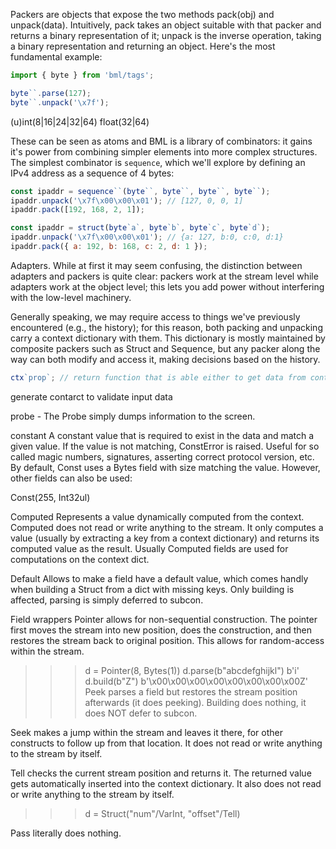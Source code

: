 Packers are objects that expose the two methods pack(obj) and unpack(data). Intuitively, pack takes an object suitable with that packer and returns a binary representation of it; unpack is the inverse operation, taking a binary representation and returning an object. Here's the most fundamental example:

```javascript
import { byte } from 'bml/tags';

byte``.parse(127);
byte``.unpack('\x7f');
```

(u)int(8|16|24|32|64)
float(32|64)

These can be seen as atoms and BML is a library of combinators: it gains it's power from combining simpler elements into more complex structures. The simplest combinator is `sequence`, which we'll explore by defining an IPv4 address as a sequence of 4 bytes:

```javascript
const ipaddr = sequence``(byte``, byte``, byte``, byte``);
ipaddr.unpack('\x7f\x00\x00\x01'); // [127, 0, 0, 1]
ipaddr.pack([192, 168, 2, 1]);
```

```javascript
const ipaddr = struct(byte`a`, byte`b`, byte`c`, byte`d`);
ipaddr.unpack('\x7f\x00\x00\x01'); // {a: 127, b:0, c:0, d:1}
ipaddr.pack({ a: 192, b: 168, c: 2, d: 1 });
```

Adapters. While at first it may seem confusing, the distinction between adapters and packers is quite clear: packers work at the stream level while adapters work at the object level; this lets you add power without interfering with the low-level machinery.

Generally speaking, we may require access to things we've previously encountered (e.g., the history); for this reason, both packing and unpacking carry a context dictionary with them. This dictionary is mostly maintained by composite packers such as Struct and Sequence, but any packer along the way can both modify and access it, making decisions based on the history.

```javascript
ctx`prop`; // return function that is able either to get data from context or update in context by given path
```

generate contarct to validate input data

probe - The Probe simply dumps information to the screen.

constant
A constant value that is required to exist in the data and match a given value. If the value is not matching, ConstError is raised. Useful for so called magic numbers, signatures, asserting correct protocol version, etc.
By default, Const uses a Bytes field with size matching the value. However, other fields can also be used:

Const(255, Int32ul)

Computed
Represents a value dynamically computed from the context. Computed does not read or write anything to the stream. It only computes a value (usually by extracting a key from a context dictionary) and returns its computed value as the result. Usually Computed fields are used for computations on the context dict.

Default
Allows to make a field have a default value, which comes handly when building a Struct from a dict with missing keys. Only building is affected, parsing is simply deferred to subcon.

Field wrappers
Pointer allows for non-sequential construction. The pointer first moves the stream into new position, does the construction, and then restores the stream back to original position. This allows for random-access within the stream.

> > > d = Pointer(8, Bytes(1))
> > > d.parse(b"abcdefghijkl")
> > > b'i'
> > > d.build(b"Z")
> > > b'\x00\x00\x00\x00\x00\x00\x00\x00Z'
> > > Peek parses a field but restores the stream position afterwards (it does peeking). Building does nothing, it does NOT defer to subcon.

Seek makes a jump within the stream and leaves it there, for other constructs to follow up from that location. It does not read or write anything to the stream by itself.

Tell checks the current stream position and returns it. The returned value gets automatically inserted into the context dictionary. It also does not read or write anything to the stream by itself.

> > > d = Struct("num"/VarInt, "offset"/Tell)

Pass literally does nothing.

